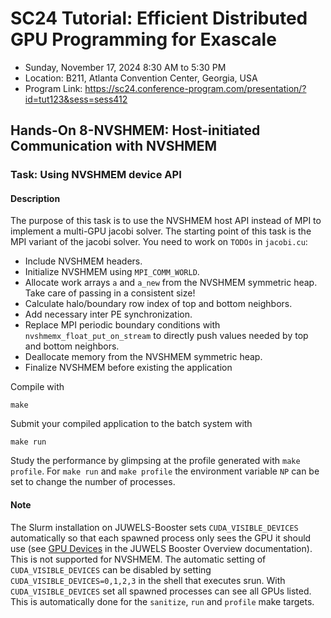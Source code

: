 # SC24 Tutorial: Efficient Distributed GPU Programming for Exascale

-   Sunday, November 17, 2024 8:30 AM to 5:30 PM
-   Location: B211, Atlanta Convention Center, Georgia, USA
-   Program Link:
    https://sc24.conference-program.com/presentation/?id=tut123&sess=sess412
## Hands-On 8-NVSHMEM: Host-initiated Communication with NVSHMEM

### Task: Using NVSHMEM device API

#### Description

The purpose of this task is to use the NVSHMEM host API instead of MPI to implement a multi-GPU jacobi solver. The starting point of this task is the MPI variant of the jacobi solver. You need to work on `TODOs` in `jacobi.cu`:

- Include NVSHMEM headers.
- Initialize NVSHMEM using `MPI_COMM_WORLD`.
- Allocate work arrays `a` and `a_new` from the NVSHMEM symmetric heap. Take care of passing in a consistent size!
- Calculate halo/boundary row index of top and bottom neighbors.
- Add necessary inter PE synchronization.
- Replace MPI periodic boundary conditions with `nvshmemx_float_put_on_stream` to directly push values needed by top and bottom neighbors.
- Deallocate memory from the NVSHMEM symmetric heap.
- Finalize NVSHMEM before existing the application

Compile with

``` {.bash}
make
```

Submit your compiled application to the batch system with

``` {.bash}
make run
```

Study the performance by glimpsing at the profile generated with
`make profile`. For `make run` and `make profile` the environment variable `NP` can be set to change the number of processes.

#### Note

The Slurm installation on JUWELS-Booster sets `CUDA_VISIBLE_DEVICES` automatically so that each spawned process only sees the GPU it should use (see [GPU Devices](https://apps.fz-juelich.de/jsc/hps/juwels/booster-overview.html#gpu-devices) in the JUWELS Booster Overview documentation). This is not supported for NVSHMEM. The automatic setting of `CUDA_VISIBLE_DEVICES` can be disabled by setting `CUDA_VISIBLE_DEVICES=0,1,2,3` in the shell that executes srun. With `CUDA_VISIBLE_DEVICES` set all spawned processes can see all GPUs listed. This is automatically done for the `sanitize`, `run` and `profile` make targets.

